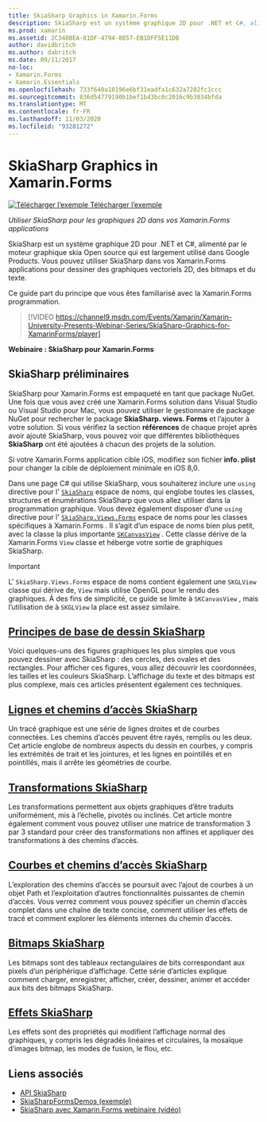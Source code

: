 ```yaml
---
title: SkiaSharp Graphics in Xamarin.Forms
description: SkiaSharp est un système graphique 2D pour .NET et C#, alimenté par le moteur graphique skia Open source qui est largement utilisé dans Google Products. Ce guide explique comment utiliser SkiaSharp pour les graphiques 2D dans vos Xamarin.Forms applications.
ms.prod: xamarin
ms.assetid: 2C348BEA-81DF-4794-8857-EB1DFF5E11DB
author: davidbritch
ms.author: dabritch
ms.date: 09/11/2017
no-loc:
- Xamarin.Forms
- Xamarin.Essentials
ms.openlocfilehash: 733f640a18196e6bf31eadfa1c632a7202fc1ccc
ms.sourcegitcommit: 836d54779190b1bef1b43bc0c2016c9b3034bfda
ms.translationtype: MT
ms.contentlocale: fr-FR
ms.lasthandoff: 11/03/2020
ms.locfileid: "93281272"
---
```

# <a name="skiasharp-graphics-in-no-locxamarinforms"></a>SkiaSharp Graphics in Xamarin.Forms

[![Télécharger l’exemple](~/media/shared/download.png) Télécharger l’exemple](https://docs.microsoft.com/samples/xamarin/xamarin-forms-samples/skiasharpforms-demos)

_Utiliser SkiaSharp pour les graphiques 2D dans vos Xamarin.Forms applications_

SkiaSharp est un système graphique 2D pour .NET et C#, alimenté par le moteur graphique skia Open source qui est largement utilisé dans Google Products. Vous pouvez utiliser SkiaSharp dans vos Xamarin.Forms applications pour dessiner des graphiques vectoriels 2D, des bitmaps et du texte.

Ce guide part du principe que vous êtes familiarisé avec la Xamarin.Forms programmation.

> [!VIDEO https://channel9.msdn.com/Events/Xamarin/Xamarin-University-Presents-Webinar-Series/SkiaSharp-Graphics-for-XamarinForms/player]

**Webinaire : SkiaSharp pour Xamarin.Forms**

## <a name="skiasharp-preliminaries"></a>SkiaSharp préliminaires

SkiaSharp pour Xamarin.Forms est empaqueté en tant que package NuGet. Une fois que vous avez créé une Xamarin.Forms solution dans Visual Studio ou Visual Studio pour Mac, vous pouvez utiliser le gestionnaire de package NuGet pour rechercher le package **SkiaSharp. views. Forms** et l’ajouter à votre solution. Si vous vérifiez la section **références** de chaque projet après avoir ajouté SkiaSharp, vous pouvez voir que différentes bibliothèques **SkiaSharp** ont été ajoutées à chacun des projets de la solution.

Si votre Xamarin.Forms application cible iOS, modifiez son fichier **info. plist** pour changer la cible de déploiement minimale en iOS 8,0.

Dans une page C# qui utilise SkiaSharp, vous souhaiterez inclure une `using` directive pour l' [`SkiaSharp`](xref:SkiaSharp) espace de noms, qui englobe toutes les classes, structures et énumérations SkiaSharp que vous allez utiliser dans la programmation graphique. Vous devez également disposer d’une `using` directive pour l' [`SkiaSharp.Views.Forms`](xref:SkiaSharp.Views.Forms) espace de noms pour les classes spécifiques à Xamarin.Forms . Il s’agit d’un espace de noms bien plus petit, avec la classe la plus importante [`SKCanvasView`](xref:SkiaSharp.Views.Forms.SKCanvasView) . Cette classe dérive de la Xamarin.Forms `View` classe et héberge votre sortie de graphiques SkiaSharp.

> [!IMPORTANT]
> L' `SkiaSharp.Views.Forms` espace de noms contient également une `SKGLView` classe qui dérive de, `View` mais utilise OpenGL pour le rendu des graphiques. À des fins de simplicité, ce guide se limite à `SKCanvasView` , mais l’utilisation de à `SKGLView` la place est assez similaire.

## <a name="skiasharp-drawing-basics"></a>[Principes de base de dessin SkiaSharp](basics/index.md)

Voici quelques-uns des figures graphiques les plus simples que vous pouvez dessiner avec SkiaSharp : des cercles, des ovales et des rectangles. Pour afficher ces figures, vous allez découvrir les coordonnées, les tailles et les couleurs SkiaSharp. L’affichage du texte et des bitmaps est plus complexe, mais ces articles présentent également ces techniques.

## <a name="skiasharp-lines-and-paths"></a>[Lignes et chemins d’accès SkiaSharp](paths/index.md)

Un tracé graphique est une série de lignes droites et de courbes connectées. Les chemins d’accès peuvent être rayés, remplis ou les deux. Cet article englobe de nombreux aspects du dessin en courbes, y compris les extrémités de trait et les jointures, et les lignes en pointillés et en pointillés, mais il arrête les géométries de courbe.

## <a name="skiasharp-transforms"></a>[Transformations SkiaSharp](transforms/index.md)

Les transformations permettent aux objets graphiques d’être traduits uniformément, mis à l’échelle, pivotés ou inclinés. Cet article montre également comment vous pouvez utiliser une matrice de transformation 3 par 3 standard pour créer des transformations non affines et appliquer des transformations à des chemins d’accès.

## <a name="skiasharp-curves-and-paths"></a>[Courbes et chemins d’accès SkiaSharp](curves/index.md)

L’exploration des chemins d’accès se poursuit avec l’ajout de courbes à un objet Path et l’exploitation d’autres fonctionnalités puissantes de chemin d’accès. Vous verrez comment vous pouvez spécifier un chemin d’accès complet dans une chaîne de texte concise, comment utiliser les effets de tracé et comment explorer les éléments internes du chemin d’accès.

## <a name="skiasharp-bitmaps"></a>[Bitmaps SkiaSharp](bitmaps/index.md)

Les bitmaps sont des tableaux rectangulaires de bits correspondant aux pixels d’un périphérique d’affichage. Cette série d’articles explique comment charger, enregistrer, afficher, créer, dessiner, animer et accéder aux bits des bitmaps SkiaSharp.

## <a name="skiasharp-effects"></a>[Effets SkiaSharp](effects/index.md)

Les effets sont des propriétés qui modifient l’affichage normal des graphiques, y compris les dégradés linéaires et circulaires, la mosaïque d’images bitmap, les modes de fusion, le flou, etc.

## <a name="related-links"></a>Liens associés

- [API SkiaSharp](/dotnet/api/skiasharp)
- [SkiaSharpFormsDemos (exemple)](/samples/xamarin/xamarin-forms-samples/skiasharpforms-demos)
- [SkiaSharp avec Xamarin.Forms webinaire (vidéo)](https://channel9.msdn.com/Events/Xamarin/Xamarin-University-Presents-Webinar-Series/SkiaSharp-Graphics-for-XamarinForms)
